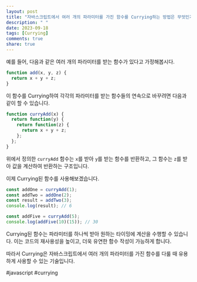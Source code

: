 ```yaml
---
layout: post
title: "자바스크립트에서 여러 개의 파라미터를 가진 함수를 Currying하는 방법은 무엇인가요?"
description: " "
date: 2023-09-18
tags: [Currying]
comments: true
share: true
---
```


예를 들어, 다음과 같은 여러 개의 파라미터를 받는 함수가 있다고 가정해봅시다.

```javascript
function add(x, y, z) {
  return x + y + z;
}
```

이 함수를 Currying하여 각각의 파라미터를 받는 함수들의 연속으로 바꾸려면 다음과 같이 할 수 있습니다.

```javascript
function curryAdd(x) {
  return function(y) {
    return function(z) {
      return x + y + z;
    };
  };
}
```

위에서 정의한 `curryAdd` 함수는 `x`를 받아 `y`를 받는 함수를 반환하고, 그 함수는 `z`를 받아 값을 계산하여 반환하는 구조입니다.

이제 Currying된 함수를 사용해보겠습니다.

```javascript
const addOne = curryAdd(1);
const addTwo = addOne(2);
const result = addTwo(3);
console.log(result); // 6

const addFive = curryAdd(5);
console.log(addFive(10)(15)); // 30
```

Currying된 함수는 파라미터를 하나씩 받아 원하는 타이밍에 계산을 수행할 수 있습니다. 이는 코드의 재사용성을 높이고, 더욱 유연한 함수 작성이 가능하게 합니다.

따라서 Currying은 자바스크립트에서 여러 개의 파라미터를 가진 함수를 다룰 때 유용하게 사용할 수 있는 기술입니다.

#javascript #currying